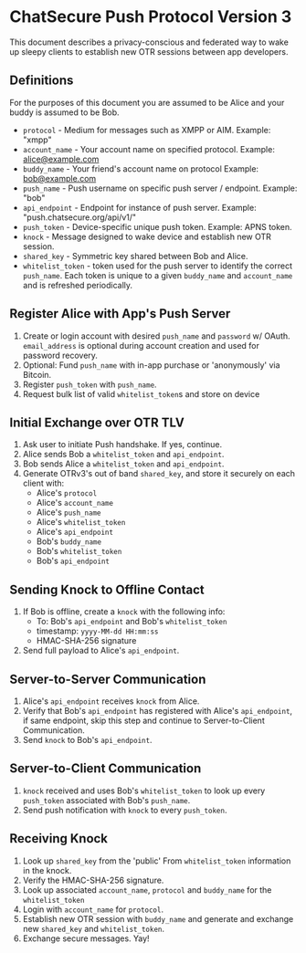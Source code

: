 # ChatSecure Push Protocol Version 3

This document describes a privacy-conscious and federated way to wake up sleepy clients to establish new OTR sessions between app developers.

## Definitions

For the purposes of this document you are assumed to be Alice and your buddy is assumed to be Bob.

* `protocol` - Medium for messages such as XMPP or AIM. Example: "xmpp"
* `account_name` - Your account name on specified protocol. Example: alice@example.com
* `buddy_name` - Your friend's account name on protocol Example: bob@example.com
* `push_name` - Push username on specific push server / endpoint. Example: "bob"
* `api_endpoint` - Endpoint for instance of push server. Example: "push.chatsecure.org/api/v1/"
* `push_token` - Device-specific unique push token. Example: APNS token.
* `knock` - Message designed to wake device and establish new OTR session.
* `shared_key` - Symmetric key shared between Bob and Alice.
* `whitelist_token` - token used for the push server to identify the correct `push_name`. Each token is unique to a given `buddy_name` and `account_name` and is refreshed periodically.

## Register Alice with App's Push Server

1. Create or login account with desired `push_name` and `password` w/ OAuth. `email_address` is optional during account creation and used for password recovery.
2. Optional: Fund `push_name` with in-app purchase or 'anonymously' via Bitcoin.
3. Register `push_token` with `push_name`.
4. Request bulk list of valid `whitelist_token`s and store on device

## Initial Exchange over OTR TLV

1. Ask user to initiate Push handshake. If yes, continue.
2. Alice sends Bob a `whitelist_token` and `api_endpoint`.
3. Bob sends Alice a `whitelist_token` and `api_endpoint`.
4. Generate OTRv3's out of band `shared_key`, and store it securely on each client with:
	* Alice's `protocol`
	* Alice's `account_name`
	* Alice's `push_name`
	* Alice's `whitelist_token`
	* Alice's `api_endpoint`
	* Bob's `buddy_name`
	* Bob's `whitelist_token`
	* Bob's `api_endpoint`

## Sending Knock to Offline Contact

1. If Bob is offline, create a `knock` with the following info:
	* To: Bob's `api_endpoint` and Bob's `whitelist_token`
	* timestamp: `yyyy-MM-dd HH:mm:ss`
	* HMAC-SHA-256 signature
2. Send full payload to Alice's `api_endpoint`.

## Server-to-Server Communication

1. Alice's `api_endpoint` receives `knock` from Alice.
2. Verify that Bob's `api_endpoint` has registered with Alice's `api_endpoint`, if same endpoint, skip this step and continue to Server-to-Client Communication.
3. Send `knock` to Bob's `api_endpoint`.

## Server-to-Client Communication

1. `knock` received and uses Bob's `whitelist_token` to look up every `push_token` associated with Bob's `push_name`.
2. Send push notification with `knock` to every `push_token`.

## Receiving Knock

1. Look up `shared_key` from the 'public' From `whitelist_token` information in the knock.
2. Verify the HMAC-SHA-256 signature.
3. Look up associated `account_name`, `protocol` and `buddy_name` for the `whitelist_token`
3. Login with `account_name` for `protocol`.
4. Establish new OTR session with `buddy_name` and generate and exchange new `shared_key` and `whitelist_token`.
5. Exchange secure messages. Yay!